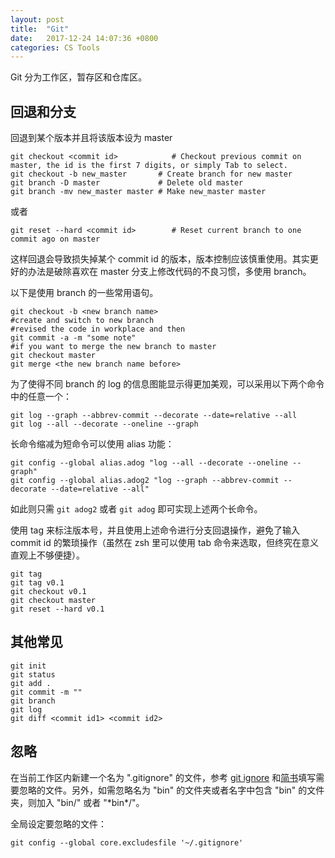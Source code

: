 ```yaml
---
layout: post
title:  "Git"
date:   2017-12-24 14:07:36 +0800
categories: CS Tools
---
```


Git 分为工作区，暂存区和仓库区。

## 回退和分支

回退到某个版本并且将该版本设为 master

```shell
git checkout <commit id>            # Checkout previous commit on master, the id is the first 7 digits, or simply Tab to select.
git checkout -b new_master       # Create branch for new master
git branch -D master             # Delete old master
git branch -mv new_master master # Make new_master master
```

或者

```shell
git reset --hard <commit id>        # Reset current branch to one commit ago on master
```

这样回退会导致损失掉某个 commit id 的版本，版本控制应该慎重使用。其实更好的办法是破除喜欢在 master 分支上修改代码的不良习惯，多使用 branch。

以下是使用 branch 的一些常用语句。

```shell
git checkout -b <new branch name>
#create and switch to new branch
#revised the code in workplace and then
git commit -a -m "some note"
#if you want to merge the new branch to master
git checkout master
git merge <the new branch name before>
```

为了使得不同 branch 的 log 的信息图能显示得更加美观，可以采用以下两个命令中的任意一个：

```shell
git log --graph --abbrev-commit --decorate --date=relative --all
git log --all --decorate --oneline --graph
```

长命令缩减为短命令可以使用 alias 功能：

```shell
git config --global alias.adog "log --all --decorate --oneline --graph"
git config --global alias.adog2 "log --graph --abbrev-commit --decorate --date=relative --all"
```

如此则只需 `git adog2` 或者 `git adog` 即可实现上述两个长命令。


使用 tag 来标注版本号，并且使用上述命令进行分支回退操作，避免了输入 commit id 的繁琐操作（虽然在 zsh 里可以使用 tab 命令来选取，但终究在意义直观上不够便捷）。


```shell
git tag
git tag v0.1
git checkout v0.1
git checkout master
git reset --hard v0.1
```


## 其他常见



```shell
git init
git status
git add .
git commit -m ""
git branch
git log
git diff <commit id1> <commit id2>
```

## 忽略

在当前工作区内新建一个名为 ".gitignore" 的文件，参考 [git ignore](https://github.com/github/gitignore) 和[简书](https://www.jianshu.com/p/a09a9b40ad20)填写需要忽略的文件。另外，如需忽略名为 "bin" 的文件夹或者名字中包含 "bin" 的文件夹，则加入 "bin/" 或者 "\*bin\*/"。

全局设定要忽略的文件：

```shell
git config --global core.excludesfile '~/.gitignore'
```

## 




